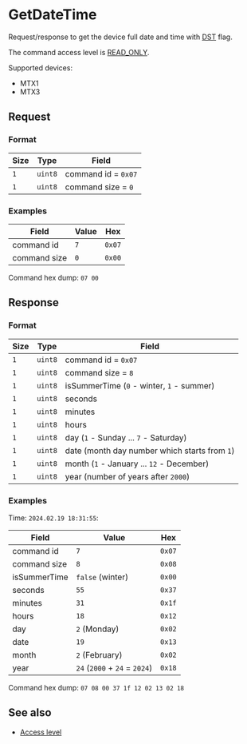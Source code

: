 # GetDateTime

Request/response to get the device full date and time with [DST](https://en.wikipedia.org/wiki/Daylight_saving_time) flag.

The command access level is [READ_ONLY](../basics.md#command-access-level).

Supported devices:
- MTX1
- MTX3


## Request

### Format

| Size | Type    | Field               |
| ---- | ------- | ------------------- |
| `1`  | `uint8` | command id = `0x07` |
| `1`  | `uint8` | command size = `0`  |

### Examples

| Field        | Value | Hex    |
| ------------ | ----- | ------ |
| command id   | `7`   | `0x07` |
| command size | `0`   | `0x00` |

Command hex dump: `07 00`


## Response

### Format

| Size | Type    | Field                                         |
| ---- | ------- | --------------------------------------------- |
| `1`  | `uint8` | command id = `0x07`                           |
| `1`  | `uint8` | command size = `8`                            |
| `1`  | `uint8` | isSummerTime (`0` - winter, `1` - summer)     |
| `1`  | `uint8` | seconds                                       |
| `1`  | `uint8` | minutes                                       |
| `1`  | `uint8` | hours                                         |
| `1`  | `uint8` | day (`1` - Sunday ... `7` - Saturday)         |
| `1`  | `uint8` | date (month day number which starts from `1`) |
| `1`  | `uint8` | month (`1` - January ... `12` - December)     |
| `1`  | `uint8` | year (number of years after `2000`)           |

### Examples

Time: `2024.02.19 18:31:55`:

| Field        | Value                         | Hex    |
| ------------ | ----------------------------- | ------ |
| command id   | `7`                           | `0x07` |
| command size | `8`                           | `0x08` |
| isSummerTime | `false` (winter)              | `0x00` |
| seconds      | `55`                          | `0x37` |
| minutes      | `31`                          | `0x1f` |
| hours        | `18`                          | `0x12` |
| day          | `2` (Monday)                  | `0x02` |
| date         | `19`                          | `0x13` |
| month        | `2` (February)                | `0x02` |
| year         | `24` (`2000` + `24` = `2024`) | `0x18` |

Command hex dump: `07 08 00 37 1f 12 02 13 02 18`


## See also

* [Access level](../basics.md#command-access-level)

